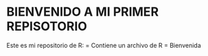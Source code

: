 # BIENVENIDO A MI PRIMER REPISOTORIO
Este es mi repositorio de R:
= Contiene un archivo de R
= Bienvenida